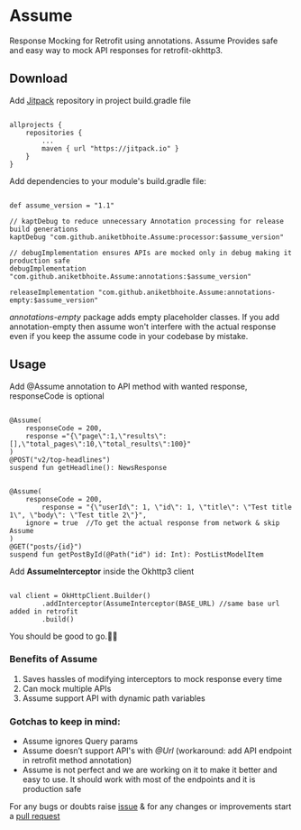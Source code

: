 # Assume

Response Mocking for Retrofit using annotations. Assume Provides safe and easy way to mock API responses for retrofit-okhttp3.

## Download
Add [Jitpack](https://jitpack.io/) repository in project build.gradle file

```

allprojects {
    repositories {
        ...
        maven { url "https://jitpack.io" }
    }
}

```

Add dependencies to your module's build.gradle file:

```

def assume_version = "1.1"

// kaptDebug to reduce unnecessary Annotation processing for release build generations
kaptDebug "com.github.aniketbhoite.Assume:processor:$assume_version"

// debugImplementation ensures APIs are mocked only in debug making it production safe
debugImplementation "com.github.aniketbhoite.Assume:annotations:$assume_version"

releaseImplementation "com.github.aniketbhoite.Assume:annotations-empty:$assume_version"

```

*annotations-empty* package adds empty placeholder classes. If you add annotation-empty then assume won't interfere with the actual response even if you keep the assume code in your codebase by mistake.

## Usage

Add @Assume annotation to API method with wanted response, responseCode is optional

```

@Assume(
	responseCode = 200,
	response ="{\"page\":1,\"results\":[],\"total_pages\":10,\"total_results\":100}"
)
@POST("v2/top-headlines")
suspend fun getHeadline(): NewsResponse


@Assume(
	responseCode = 200,
        response = "{\"userId\": 1, \"id\": 1, \"title\": \"Test title 1\", \"body\": \"Test title 2\"}",
	ignore = true  //To get the actual response from network & skip Assume
)
@GET("posts/{id}")
suspend fun getPostById(@Path("id") id: Int): PostListModelItem

```

Add **AssumeInterceptor** inside the Okhttp3 client

```

val client = OkHttpClient.Builder()
        .addInterceptor(AssumeInterceptor(BASE_URL) //same base url added in retrofit
        .build()

```

You should be good to go.👍🏽

### Benefits of Assume

1. Saves hassles of modifying interceptors to mock response every time
2. Can mock multiple APIs
3. Assume support API with dynamic path variables

### Gotchas to keep in mind:

- Assume ignores Query params
- Assume doesn’t support API's with *@Url* (workaround: add API endpoint in retrofit method annotation)
- Assume is not perfect and we are working on it to make it better and easy to use. It should work with most of the endpoints and it is production safe

For any bugs or doubts raise [issue](https://github.com/aniketbhoite/Assume/issues) & for any changes or improvements start a [pull request](https://github.com/aniketbhoite/Assume/pulls)
